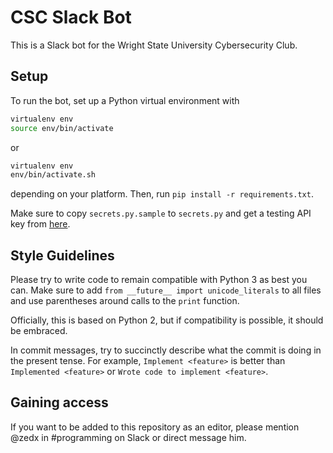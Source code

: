 CSC Slack Bot
=============
This is a Slack bot for the Wright State University Cybersecurity Club.

Setup
-----
To run the bot, set up a Python virtual environment with
```bash
virtualenv env
source env/bin/activate
```
or
```bash
virtualenv env
env/bin/activate.sh
```
depending on your platform.
Then, run `pip install -r requirements.txt`.

Make sure to copy `secrets.py.sample` to `secrets.py` and get a testing API key
from [here](https://api.slack.com/docs/oauth-test-tokens).

Style Guidelines
----------------
Please try to write code to remain compatible with Python 3 as best you can.
Make sure to add
`from __future__ import unicode_literals`
to all files and use parentheses around calls to the `print` function.

Officially, this is based on Python 2, but if compatibility is possible, it
should be embraced.

In commit messages, try to succinctly describe what the commit is doing in the
present tense. For example,
`Implement <feature>`
is better than
`Implemented <feature>`
or 
`Wrote code to implement <feature>`.

Gaining access
--------------
If you want to be added to this repository as an editor, please mention @zedx
in #programming on Slack or direct message him.
